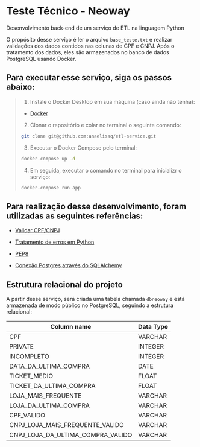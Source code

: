 # Teste Técnico - Neoway

Desenvolvimento back-end de um serviço de ETL na linguagem Python

O propósito desse serviço é ler o arquivo `base_teste.txt` e realizar validações dos dados contidos nas colunas de CPF e CNPJ. Após o tratamento dos dados, eles são armazenados no banco de dados PostgreSQL usando Docker.

## Para executar esse serviço, siga os passos abaixo:
> 1. Instale o Docker Desktop em sua máquina (caso ainda não tenha): 
> - [Docker](https://www.docker.com/products/docker-desktop)
> 2. Clonar o repositório e colar no terminal o seguinte comando:
> ```sh
> git clone git@github.com:anaelisaq/etl-service.git
> ```
> 3. Executar o Docker Compose pelo terminal:
> ```sh
> docker-compose up -d
> ```
> 4. Em seguida, executar o comando no terminal para inicializr o serviço:
> ```sh
> docker-compose run app
> ```
>
>

## Para realização desse desenvolvimento, foram utilizadas as seguintes referências:

- [Validar CPF/CNPJ](https://www.alura.com.br/conteudo/python-validacao-dados#:~:text=Criando%20um%20novo%20Python%20file,contr%C3%A1rio%20o%20retorno%20ser%C3%A1%20False%20.)

- [Tratamento de erros em Python](https://www.alura.com.br/artigos/tratamento-de-excecoes-no-python)

- [PEP8](https://www.alura.com.br/conteudo/pep8-linters-python)

- [Conexão Postgres através do SQLAlchemy](https://docs.sqlalchemy.org/en/20/dialects/postgresql.html)

## Estrutura relacional do projeto

A partir desse serviço, será criada uma tabela chamada `dbneoway` e está armazenada de modo público no PostgreSQL, seguindo a estrutura relacional:

Column name                      | Data Type
---------------------------------|-----------
CPF                              | VARCHAR
PRIVATE                          | INTEGER
INCOMPLETO                       | INTEGER
DATA_DA_ULTIMA_COMPRA            | DATE
TICKET_MEDIO                     | FLOAT
TICKET_DA_ULTIMA_COMPRA          | FLOAT
LOJA_MAIS_FREQUENTE              | VARCHAR
LOJA_DA_ULTIMA_COMPRA            | VARCHAR
CPF_VALIDO                       | VARCHAR
CNPJ_LOJA_MAIS_FREQUENTE_VALIDO  | VARCHAR
CNPJ_LOJA_DA_ULTIMA_COMPRA_VALIDO| VARCHAR
